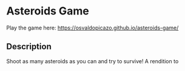 # Asteroids Game
Play the game here: https://osvaldopicazo.github.io/asteroids-game/
## Description
Shoot as many asteroids as you can and try to survive!
A rendition to 
